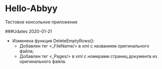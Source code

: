# Hello-Abbyy
Тестовое консольное приложение

###Udates 2020-01-21
+ Изменена функция DeleteEmptyRows():
  - Добавлен тег <_FileName/> в xml с названием оригинального файла;
  - Добавлен тег <_Pages/> в xml с номерами страниц документа из оригинального файла.
